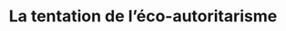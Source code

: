---
layout: post
title: La tentation de l’éco-autoritarisme
description: La crise environnementale nécessite des politiques publiques drastiques que les démocraties échouent encore à mettre en oeuvre.
link: https://medium.com/caium/la-tentation-de-l%C3%A9co-autoritarisme-259fd9c703a
picture: assets/images/ecoautoritarisme.jpg
categories: blog
publisher: La REVUE du CAIUM
---